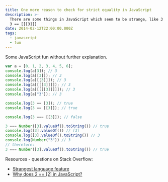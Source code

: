 ```yaml
---
title: One more reason to check for strict equality in JavaScript
description: >-
  There are some things in JavaScript which seem to be strange, like 3 == [3] or
  3 == [[[3]]]
date: 2014-02-12T22:00:00.000Z
tags:
  - javascript
  - fun
---
```




<!-- readmore -->

Some JavaScript fun without further explanation.
```JavaScript
var a = [0, 1, 2, 3, 4, 5, 6];
console.log(a[3]); // 3
console.log(a[[3]]); // 3
console.log(a[[[3]]]); // 3
console.log(a[[[[3]]]]); // 3
console.log(a[[[[[3]]]]]); // 3
console.log(a["3"]); // 3

console.log(3 == [3]); // true
console.log(3 == [[3]]); // true

console.log(3 === [[3]]); // false

3 === Number([3].valueOf().toString()) // true
console.log([3].valueOf()) // [3]
console.log([3].valueOf().toString()) // 3
console.log(Number("3")) // 3
// therefore:
3 === Number([3].valueOf().toString()) // true
```

Resources - questions on Stack Overflow:
* <a href="http://stackoverflow.com/questions/1995113/strangest-language-feature/2008728#2008728" rel="external,nofollow">Strangest language feature</a>
* <a href="http://stackoverflow.com/a/1724551" rel="external,nofollow">Why does 2 == [2] in JavaScript?</a>
